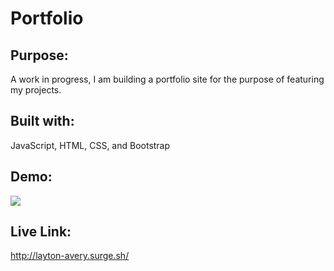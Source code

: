 # Portfolio 

## Purpose: 
A work in progress, I am building a portfolio site for the purpose of featuring my projects.

## Built with: 
JavaScript, HTML, CSS, and Bootstrap

## Demo:
![](img/portfolioGIF.gif)

## Live Link:
http://layton-avery.surge.sh/
